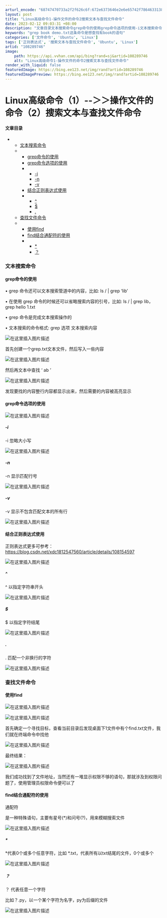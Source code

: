 ```yaml
---
arturl_encode: "68747470733a2f2f626c6f:672e6373646e2e6e65742f786463313831323534373536302f:61727469636c652f64657461696c732f313038323839373436"
layout: post
title: "Linux高级命令1-操作文件的命令2搜索文本与查找文件命令"
date: 2023-02-12 09:03:31 +08:00
description: "文章目录文本搜索命令grep命令的使用grep命令选项的使用-i文本搜索命令grep命令的使用首先创"
keywords: "grep book demo.txt这条命令是想查找有book的语句"
categories: ['文件命令', 'Ubuntu', 'Linux']
tags: ['正则表达式', '搜索文本与查找文件命令', 'Ubuntu', 'Linux']
artid: "108289746"
image:
    path: https://api.vvhan.com/api/bing?rand=sj&artid=108289746
    alt: "Linux高级命令1-操作文件的命令2搜索文本与查找文件命令"
render_with_liquid: false
featuredImage: https://bing.ee123.net/img/rand?artid=108289746
featuredImagePreview: https://bing.ee123.net/img/rand?artid=108289746
---
```


# Linux高级命令（1）--＞＞操作文件的命令（2）搜索文本与查找文件命令

#### 文章目录

* + [文本搜索命令](#_1)
  + - [grep命令的使用](#grep_2)
    - [grep命令选项的使用](#grep_18)
    - * [-i](#i_20)
      * [-n](#n_23)
      * [-v](#v_26)
    - [结合正则表达式使用](#_29)
    - * [^](#_32)
      * [$](#_35)
      * [.](#_38)
  + [查找文件命令](#_42)
  + - [使用find](#find_43)
    - [find结合通配符的使用](#find_55)
    - * [\*](#_61)
      * [？](#_65)

### 文本搜索命令

#### grep命令的使用

• grep 命令还可以文本搜索管道中的内容，比如: ls / | grep ‘lib’

• 在使用 grep 命令的时候还可以省略搜索内容的引号，比如: ls / | grep lib， grep hello 1.txt

• grep 命令是完成文本搜索操作的

• 文本搜索的命令格式: grep 选项 文本搜索内容

![在这里插入图片描述](https://i-blog.csdnimg.cn/blog_migrate/5be0364bdfb983b947fd0084cdef5d6b.png#pic_center)
  
首先创建一个grep.txt文本文件，然后写入一些内容
  
![在这里插入图片描述](https://i-blog.csdnimg.cn/blog_migrate/2f3549bb1ed3113ca4766d038faf481e.png#pic_center)
  
然后再文本中查找 ‘ ab ’
  
![在这里插入图片描述](https://i-blog.csdnimg.cn/blog_migrate/63a4aaa7149292d84c0062bd009d3efb.png#pic_center)
  
发现要找的内容整行内容都显示出来，然后需要的内容被高亮显示

#### grep命令选项的使用

![在这里插入图片描述](https://i-blog.csdnimg.cn/blog_migrate/e9d11d3d95d1bfa5577e0b5d557532e2.png#pic_center)

##### -i

-i 忽略大小写
  
![在这里插入图片描述](https://i-blog.csdnimg.cn/blog_migrate/eb3a60204674c4ff08e18abe213740c4.png#pic_center)

##### -n

-n 显示匹配行号
  
![在这里插入图片描述](https://i-blog.csdnimg.cn/blog_migrate/5ba8a22bcfbfd358fd8a4c04fa086540.png#pic_center)

##### -v

-v 显示不包含匹配文本的所有行
  
![在这里插入图片描述](https://i-blog.csdnimg.cn/blog_migrate/e3a801e9fd5b5ad8a6173c1aacf134d8.png#pic_center)

#### 结合正则表达式使用

正则表达式更多可参考：
<https://blog.csdn.net/xdc1812547560/article/details/108154597>
  
![在这里插入图片描述](https://i-blog.csdnimg.cn/blog_migrate/09a9410f666411d4008f663548d1d051.png#pic_center)

##### ^

^ 以指定字符串开头
  
![在这里插入图片描述](https://i-blog.csdnimg.cn/blog_migrate/4e06a04490817632a4d21113f55a2542.png#pic_center)

##### $

$ 以指定字符结尾
  
![在这里插入图片描述](https://i-blog.csdnimg.cn/blog_migrate/95fc4aa704c691f279093b845a86a20b.png#pic_center)

##### .

. 匹配一个非换行的字符
  
![在这里插入图片描述](https://i-blog.csdnimg.cn/blog_migrate/1d0ffaf9bf73f06a09bb6a792ab393c4.png#pic_center)

### 查找文件命令

#### 使用find

![在这里插入图片描述](https://i-blog.csdnimg.cn/blog_migrate/ad156b43c517a98addb96e2b242d5ce3.png#pic_center)
  
![在这里插入图片描述](https://i-blog.csdnimg.cn/blog_migrate/d497cb8ed98b80f602ffe19ab60adb9f.png#pic_center)

首先确定一个寻找目标，查看当前目录后发现桌面下1文件中有个find.txt文件，我们就在终端命令中找他

![在这里插入图片描述](https://i-blog.csdnimg.cn/blog_migrate/f32dba6444bc58c931594e2352c5e9b4.png#pic_center)

最终结果：

![在这里插入图片描述](https://i-blog.csdnimg.cn/blog_migrate/d940af2396f9adaf61380b8c36541212.png#pic_center)
  
我们成功找到了文件地址，当然还有一堆显示权限不够的语句，那就涉及到权限问题了，使用管理员权限命令便可以了

#### find结合通配符的使用

通配符
  
是一种特殊语句，主要有星号(\*)和问号(?)，用来模糊搜索文件

![在这里插入图片描述](https://i-blog.csdnimg.cn/blog_migrate/d0f380fdc21108e37bd5278824073b9e.png#pic_center)

##### \*

\*代表0个或多个任意字符，比如 \*.txt，代表所有以txt结尾的文件，0个或多个
  
![在这里插入图片描述](https://i-blog.csdnimg.cn/blog_migrate/c9f780dcbd20ec1a97aa7cee2b28f2c7.png#pic_center)

##### ？

？ 代表任意一个字符
  
比如？.py，以一个某个字符为名字，py为后缀的文件
  
![在这里插入图片描述](https://i-blog.csdnimg.cn/blog_migrate/e4c78f919dbbb94c023acfc5bcc18ee2.png#pic_center)
